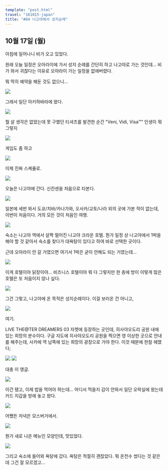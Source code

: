 ```yaml
---
template: "post.html"
travel: "161015-japan"
title: "#04 나고야에서 성지순례"
---
```


## 10월 17일 (월)

아침에 일어나니 비가 오고 있었다.

원래 오늘 일정은 오아라이에 가서 성지 순례를 간단히 하고 나고야로 가는 것인데...
비가 와서 귀찮다는 이유로 오아라이 가는 일정을 없애버렸다.

뭐 딱히 예약을 해둔 것도 없으니...

![](/161015-japan/04_01.jpg)

그래서 일단 아키하바라에 왔다.

![](/161015-japan/04_02.jpg)

뭘 살 생각은 없었는데 못 구했던 티셔츠를 발견한 순간 "Veni, Vidi, Visa™"
인생이 뭐 그렇지

![](/161015-japan/04_03.jpg)

게임도 좀 하고

![](/161015-japan/04_04.jpg)

이제 진짜 스케쥴로.

![](/161015-japan/04_05.jpg)

오늘은 나고야에 간다.
신칸센을 처음으로 타본다.

![](/161015-japan/04_06.jpg)

일본에 세번 와서 도쿄/치바/카나가와, 오사카/교토/나라 외의 곳에 가본 적이 없는데, 이번이 처음이다.
거의 모든 것이 처음인 여행.

![](/161015-japan/04_07.png)

숙소는 나고야 역에서 살짝 떨어진 나고야 크라운 호텔.
뭔가 일정 상 나고야에서 1박을 해야 할 것 같아서 숙소를 찾다가 대욕탕이 있다고 하여 바로 선택한 곳이다.

근데 오아라이 안 갈 거였으면 여기서 1박은 굳이 안해도 되는 거였는데...

![](/161015-japan/04_08.jpg)

이게 호텔이야 닭장이야...
비즈니스 호텔이야 뭐 다 그렇지만 한 층에 방이 이렇게 많은 호텔은 또 처음이지 않나 싶다.

![](/161015-japan/04_09.jpg)

그건 그렇고, 나고야에 온 목적은 성지순례이다.
이걸 보러온 건 아니고,

![](/161015-japan/04_10.jpg)

여기.

LIVE THE@TER DREAMERS 03 자켓에 등장하는 곳인데, 히사야오도리 공원 내에 있는 희망의 분수이다.
구글 지도에 히사야오도리 공원을 찍으면 영 이상한 곳으로 안내를 해주는데,
사카에 역 남쪽에 있는 희망의 광장으로 가야 한다.
이것 때문에 한참 헤맸다;

![](/161015-japan/04_11.jpg)
![](/161015-japan/04_12.jpg)

대충 이 앵글.

![](/161015-japan/04_13.jpg)

이건 됐고, 이제 밥을 먹어야 하는데...
어디서 먹을지 감이 안와서 일단 오락실에 왔는데 카드 지갑을 방에 놓고 왔다.

![](/161015-japan/04_14.jpg)

어쨌든 저녁은 모스버거에서.

![](/161015-japan/04_15.jpg)

뭔가 새로 나온 메뉴인 모양인데, 맛있었다.

![](/161015-japan/04_16.jpg)

그리고 숙소에 들어와 욕탕에 갔다.
욕탕은 적절히 괜찮았다. 뭐 온천수 썼다는 것 같은데 그건 잘 모르겠고...
